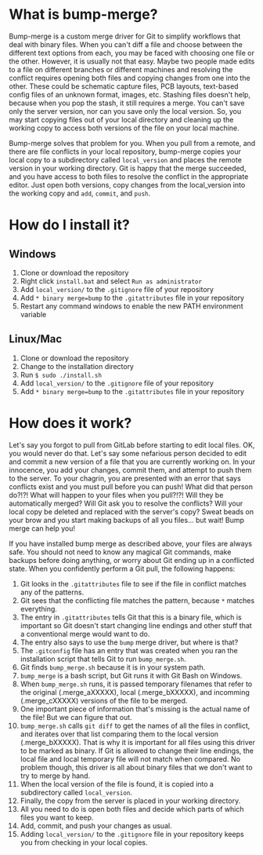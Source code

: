 # What is bump-merge?
Bump-merge is a custom merge driver for Git to simplify workflows that deal with binary files. When you can't diff a file and choose between the different text options from each, you may be faced with choosing one file or the other. However, it is usually not that easy. Maybe two people made edits to a file on different branches or different machines and resolving the conflict requires opening both files and copying changes from one into the other. These could be schematic capture files, PCB layouts, text-based config files of an unknown format, images, etc. Stashing files doesn't help, because when you pop the stash, it still requires a merge. You can't save only the server version, nor can you save only the local version. So, you may start copying files out of your local directory and cleaning up the working copy to access both versions of the file on your local machine.

Bump-merge solves that problem for you. When you pull from a remote, and there are file conflicts in your local repository, bump-merge copies your local copy to a subdirectory called `local_version` and places the remote version in your working directory. Git is happy that the merge succeeded, and you have access to both files to resolve the conflict in the appropriate editor. Just open both versions, copy changes from the local_version into the working copy and `add`, `commit`, and `push`.

# How do I install it?
## Windows
1. Clone or download the repository
2. Right click `install.bat` and select `Run as administrator`
3. Add `local_version/` to the `.gitignore` file of your repository
4. Add `* binary merge=bump` to the `.gitattributes` file in your repository
5. Restart any command windows to enable the new PATH environment variable

## Linux/Mac
1. Clone or download the repository
2. Change to the installation directory
3. Run `$ sudo ./install.sh`
4. Add `local_version/` to the `.gitignore` file of your repository
5. Add `* binary merge=bump` to the `.gitattributes` file in your repository

# How does it work?
Let's say you forgot to pull from GitLab before starting to edit local files. OK, you would never do that. Let's say some nefarious person decided to edit and commit a new version of a file that you are currently working on. In your innocence, you add your changes, commit them, and attempt to push them to the server. To your chagrin, you are presented with an error that says conflicts exist and you must pull before you can push! What did that person do?!?! What will happen to your files when you pull?!?! Will they be automatically merged? Will Git ask you to resolve the conflicts? Will your local copy be deleted and replaced with the server's copy? Sweat beads on your brow and you start making backups of all you files... but wait! Bump merge can help you!

If you have installed bump merge as described above, your files are always safe. You should not need to know any magical Git commands, make backups before doing anything, or worry about Git ending up in a conflicted state. When you confidently perform a Git pull, the following happens:
1. Git looks in the `.gitattributes` file to see if the file in conflict matches any of the patterns.
2. Git sees that the conflicting file matches the pattern, because `*` matches everything.
3. The entry in `.gitattributes` tells Git that this is a binary file, which is important so Git doesn't start changing line endings and other stuff that a conventional merge would want to do.
4. The entry also says to use the `bump` merge driver, but where is that?
5. The `.gitconfig` file has an entry that was created when you ran the installation script that tells Git to run `bump_merge.sh`.
6. Git finds `bump_merge.sh` because it is in your system path.
7. `bump_merge` is a bash script, but Git runs it with Git Bash on Windows.
8. When `bump_merge.sh` runs, it is passed temporary filenames that refer to the original (.merge_aXXXXX), local (.merge_bXXXXX), and incomming (.merge_cXXXXX) versions of the file to be merged.
9. One important piece of information that's missing is the actual name of the file! But we can figure that out.
10. `bump_merge.sh` calls `git diff` to get the names of all the files in conflict, and iterates over that list comparing them to the local version (.merge_bXXXXX). That is why it is important for all files using this driver to be marked as binary. If Git is allowed to change their line endings, the local file and local temporary file will not match when compared. No problem though, this driver is all about binary files that we don't want to try to merge by hand.
11. When the local version of the file is found, it is copied into a subdirectory called `local_version`.
12. Finally, the copy from the server is placed in your working directory.
13. All you need to do is open both files and decide which parts of which files you want to keep.
14. Add, commit, and push your changes as usual.
15. Adding `local_version/` to the `.gitignore` file in your repository keeps you from checking in your local copies.




